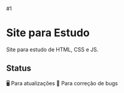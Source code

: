 #1

# Site para Estudo
 Site para estudo de HTML, CSS e JS.

## Status
:desktop_computer: Para atualizações
:floppy_disk: Para correção de bugs